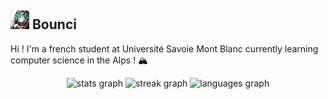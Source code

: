 ## <img src="pfp.jpg" alt="pfp" width="30"/> Bounci

Hi ! I'm a french student at Université Savoie Mont Blanc currently learning computer science in the Alps ! 🏔️​ 


<div align="center">
  <img src="https://github-readme-stats.vercel.app/api?username=Bouncii&hide_title=false&hide_rank=true&show_icons=true&include_all_commits=true&count_private=true&disable_animations=false&theme=react&locale=en&hide_border=false" height="130" alt="stats graph"  />
  <img src="https://streak-stats.demolab.com?user=Bouncii&locale=en&mode=daily&theme=react&hide_border=false&border_radius=5" height="130" alt="streak graph"  />
  <img src="https://github-readme-stats.vercel.app/api/top-langs?username=Bouncii&locale=en&hide_title=false&layout=compact&card_width=320&langs_count=6&theme=react&hide_border=false" height="130" alt="languages graph"  />
</div>
